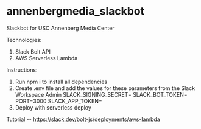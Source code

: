 # annenbergmedia_slackbot
Slackbot for USC Annenberg Media Center

Technologies:
1. Slack Bolt API
2. AWS Serverless Lambda



Instructions:
1. Run npm i to install all dependencies
2. Create .env file and add the values for these parameters from the Slack Workspace Admin
  SLACK_SIGNING_SECRET=
  SLACK_BOT_TOKEN=
  PORT=3000
  SLACK_APP_TOKEN=
3. Deploy with serverless deploy

Tutorial --
https://slack.dev/bolt-js/deployments/aws-lambda
